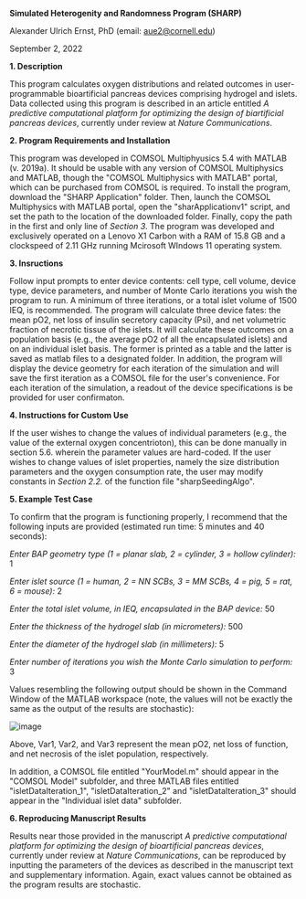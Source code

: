 **Simulated Heterogenity and Randomness Program (SHARP)**

Alexander Ulrich Ernst, PhD (email: aue2@cornell.edu)

September 2, 2022

**1. Description**

This program calculates oxygen distributions and related outcomes in user-programmable bioartificial pancreas devices comprising hydrogel and islets. Data collected using this program is described in an article entitled _A predictive computational platform for optimizing the design of biartificial pancreas devices_, currently under review at _Nature Communications_.


**2. Program Requirements and Installation**

This program was developed in COMSOL Multiphyusics 5.4 with MATLAB (v. 2019a). It should be usable with any version of COMSOL Multiphysics and MATLAB, though the "COMSOL Multiphysics with MATLAB" portal, which can be purchased from COMSOL is required. To install the program, download the "SHARP Application" folder. Then, launch the COMSOL Multiphysics with MATLAB portal, open the "sharApplicationv1" script, and set the path to the location of the downloaded folder. Finally, copy the path in the first and only line of _Section 3_. The program was developed and exclusively operated on a Lenovo X1 Carbon with a RAM of 15.8 GB and a clockspeed of 2.11 GHz running Mcirosoft WIndows 11 operating system. 


**3. Insructions**

Follow input prompts to enter device contents: cell type, cell volume, device type, device parameters, and number of Monte Carlo iterations you wish the program to run. A minimum of three iterations, or a total islet volume of 1500 IEQ, is recommended. The program will calculate three device fates: the mean pO2, net loss of insulin secretory capacity (Psi), and net volumetric fraction of necrotic tissue of the islets. It will calculate these outcomes on a population basis (e.g., the average pO2 of all the encapsulated islets) and on an individual islet basis. The former is printed as a table and the latter is saved as matlab files to a designated folder. In addition, the program will display the device geometry for each iteration of the simulation and will save the first iteration as a COMSOL file for the user's convenience. For each iteration of the simulation, a readout of the device specifications is be provided for user confirmaton. 


**4. Instructions for Custom Use**

If the user wishes to change the values of individual parameters (e.g., the value of the external oxygen concentrioton), this can be done manually in section 5.6. wherein the parameter values are hard-coded. If the user wishes to change values of islet properties, namely the size distribution parameters and the oxygen consumption rate, the user may modify constants in _Section 2.2._ of the function file "sharpSeedingAlgo".


**5. Example Test Case**

To confirm that the program is functioning properly, I recommend that the following inputs are provided (estimated run time: 5 minutes and 40 seconds):


  _Enter BAP geometry type (1 = planar slab, 2 = cylinder, 3 = hollow cylinder):_  1
  
  _Enter islet source (1 = human, 2 = NN SCBs, 3 = MM SCBs, 4 = pig, 5 = rat, 6 = mouse):_  2
  
  _Enter the total islet volume, in IEQ, encapsulated in the BAP device:_  50
  
  _Enter the thickness of the hydrogel slab (in micrometers):_  500
  
  _Enter the diameter of the hydrogel slab (in millimeters):_  5
  
  _Enter number of iterations you wish the Monte Carlo simulation to perform:_  3

Values resembling the following output should be shown in the Command Window of the MATLAB workspace (note, the values will not be exactly the same as the output of the results are stochastic):

![image](https://user-images.githubusercontent.com/91346875/188233828-0362ab09-11c5-4006-b2f4-4f1fddd9a4e0.png)

Above, Var1, Var2, and Var3 represent the mean pO2, net loss of function, and net necrosis of the islet population, respectively.

In addition, a COMSOL file entitled "YourModel.m" should appear in the "COMSOL Model" subfolder, and three MATLAB files entitled "isletDataIteration_1", "isletDataIteration_2" and "isletDataIteration_3" should appear in the "Individual islet data" subfolder.


**6. Reproducing Manuscript Results**

Results near those provided in the manuscript _A predictive computational platform for optimizing the design of bioartificial pancreas devices_, currently under review at _Nature Communications_, can be reproduced by inputting the parameters of the devices as described in the manuscript text and supplementary information. Again, exact values cannot be obtained as the program results are stochastic. 
